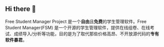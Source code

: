 ## Hi there 👋

Free Student Manager Project 是一个**自由**且**免费**的学生管理软件。Free Student Manager(FSM) 是一个开源的学生管理软件，提供在线组卷、在线考试、成绩导入/分析等功能，目的是为了取代那些价格高昂、不开放源代码的**专有软件暴君**。
